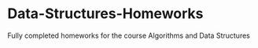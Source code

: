 # Data-Structures-Homeworks
Fully completed homeworks for the course Algorithms and Data Structures
